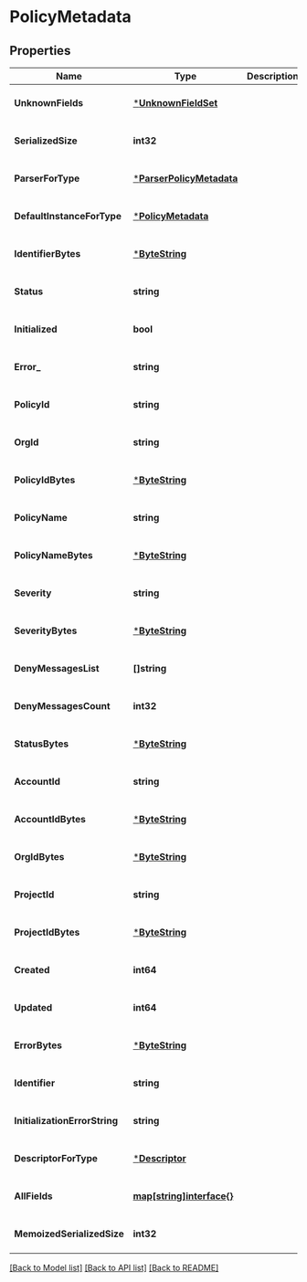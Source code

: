 # PolicyMetadata

## Properties
Name | Type | Description | Notes
------------ | ------------- | ------------- | -------------
**UnknownFields** | [***UnknownFieldSet**](UnknownFieldSet.md) |  | [optional] [default to null]
**SerializedSize** | **int32** |  | [optional] [default to null]
**ParserForType** | [***ParserPolicyMetadata**](ParserPolicyMetadata.md) |  | [optional] [default to null]
**DefaultInstanceForType** | [***PolicyMetadata**](PolicyMetadata.md) |  | [optional] [default to null]
**IdentifierBytes** | [***ByteString**](ByteString.md) |  | [optional] [default to null]
**Status** | **string** |  | [optional] [default to null]
**Initialized** | **bool** |  | [optional] [default to null]
**Error_** | **string** |  | [optional] [default to null]
**PolicyId** | **string** |  | [optional] [default to null]
**OrgId** | **string** |  | [optional] [default to null]
**PolicyIdBytes** | [***ByteString**](ByteString.md) |  | [optional] [default to null]
**PolicyName** | **string** |  | [optional] [default to null]
**PolicyNameBytes** | [***ByteString**](ByteString.md) |  | [optional] [default to null]
**Severity** | **string** |  | [optional] [default to null]
**SeverityBytes** | [***ByteString**](ByteString.md) |  | [optional] [default to null]
**DenyMessagesList** | **[]string** |  | [optional] [default to null]
**DenyMessagesCount** | **int32** |  | [optional] [default to null]
**StatusBytes** | [***ByteString**](ByteString.md) |  | [optional] [default to null]
**AccountId** | **string** |  | [optional] [default to null]
**AccountIdBytes** | [***ByteString**](ByteString.md) |  | [optional] [default to null]
**OrgIdBytes** | [***ByteString**](ByteString.md) |  | [optional] [default to null]
**ProjectId** | **string** |  | [optional] [default to null]
**ProjectIdBytes** | [***ByteString**](ByteString.md) |  | [optional] [default to null]
**Created** | **int64** |  | [optional] [default to null]
**Updated** | **int64** |  | [optional] [default to null]
**ErrorBytes** | [***ByteString**](ByteString.md) |  | [optional] [default to null]
**Identifier** | **string** |  | [optional] [default to null]
**InitializationErrorString** | **string** |  | [optional] [default to null]
**DescriptorForType** | [***Descriptor**](Descriptor.md) |  | [optional] [default to null]
**AllFields** | [**map[string]interface{}**](interface{}.md) |  | [optional] [default to null]
**MemoizedSerializedSize** | **int32** |  | [optional] [default to null]

[[Back to Model list]](../README.md#documentation-for-models) [[Back to API list]](../README.md#documentation-for-api-endpoints) [[Back to README]](../README.md)


